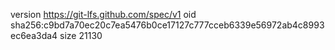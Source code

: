 version https://git-lfs.github.com/spec/v1
oid sha256:c9bd7a70ec20c7ea5476b0ce17127c777cceb6339e56972ab4c8993ec6ea3da4
size 21130
